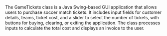 The GameTickets class is a Java Swing-based GUI application that allows users to purchase soccer match tickets. It includes input fields for customer details, teams, ticket cost, and a slider to select the number of tickets, with buttons for buying, clearing, or exiting the application. The class processes inputs to calculate the total cost and displays an invoice to the user.

